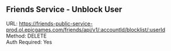 ## Friends Service - Unblock User

URL: https://friends-public-service-prod.ol.epicgames.com/friends/api/v1/:accountId/blocklist/:userId \
Method: DELETE \
Auth Required: Yes
